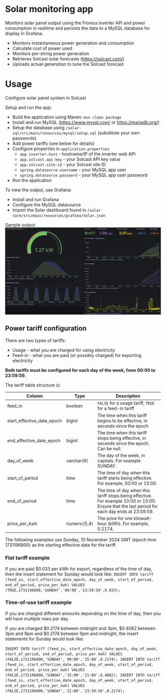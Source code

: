# Solar monitoring app
Monitors solar panel output using the Fronius inverter API and power consumption in realtime and 
persists the data to a MySQL database for display in Grafana.

* Monitors instantaneous power generation and consumption
* Calculate cost of power used
* Monitors per-string power generation
* Retrieves Solcast solar forecasts (https://solcast.com/)
* Uploads actual generation to tune the Solcast forecast

# Usage
Configure solar panel system in Solcast

Setup and run the app:
* Build the application using Maven: `mvn clean package`
* Install and run MySQL (https://www.mysql.com/ or https://mariadb.org/)
* Setup the database using `/solar-sql/src/main/resources/mysql/setup.sql` (substitute your own passwords)
* Add power tariffs (see below for details)
* Configure properties in `application.properties`
  * `app.inverter.host` - hostname/IP of the inverter web API
  * `app.solcast.api-key` - your Solcast API key value
  * `app.solcast.site-id` - your Solcast site ID
  * `spring.datasource.username` - your MySQL app user
  * `spring.datasource.password` - your MySQL app user password
* Run the application

To view the output, use Grafana:
* Install and run Grafana
* Configure the MySQL datasource
* Import the Solar dashboard found in `/solar-core/src/main/resources/grafana/Solar.json`

Sample output:
![Grafana dashboard](grafana-dashboard-hd.webp)

## Power tariff configuration
There are two types of tariffs:
* Usage - what you are charged for using electricity
* Feed-in - what you are paid (or possibly charged) for exporting electricity

**Both tariffs must be configured for each day of the week, from 00:00 to 23:59:59.**

The tariff table structure is:

| Column | Type    | Description                                                                                                                                    |
|--------|---------|------------------------------------------------------------------------------------------------------------------------------------------------|
| feed_in | boolean | `FALSE` for a usage tariff, `TRUE` for a feed-in tariff                                                                                        |
| start_effective_date_epoch | bigint | The time when this tariff begins to be effective, in seconds since the epoch                                                                   |
| end_effective_date_epoch | bigint | The time when this tariff stops being effective, in seconds since the epoch. Can be null.                                                      |
| day_of_week | varchar(9) | The day of the week, in capitals. For example SUNDAY.                                                                                          |
| start_of_period | time | The time of day when this tariff starts being effective. For example, 00:00 or 15:00.                                                          |
| end_of_period | time | The time of day when this tariff stops being effective. For example 10:00 or 15:00. Ensure that the last period for each day ends at 23:59:59. |
| price_per_kwh | numeric(5,4) | The price for one kilowatt-hour (kWh). For example, 0.2174.                                                                                    |

The following examples use Sunday, 10 November 2024 GMT (epoch time 1731196800) as the starting effective date for the tariff.
### Flat tariff example
If you are paid \$0.033 per kWh for export, regardless of the time of day, then the insert
statement for Sunday would look like:
`INSERT INTO tariff (feed_in, start_effective_date_epoch, day_of_week, start_of_period, end_of_period, price_per_kwh) VALUES (TRUE,1731196800,'SUNDAY','00:00','23:59:59',0.033);`

### Time-of-use tariff example
If you are charged different amounts depending on the time of day, then you will have
multiple rows per day.

If you are charged \$0.2174 between midnight and 3pm, \$0.4082 between 3pm and 9pm and
\$0.2174 between 9pm and midnight, the insert statements for Sunday would look like:

`INSERT INTO tariff (feed_in, start_effective_date_epoch, day_of_week, start_of_period, end_of_period, price_per_kwh) VALUES (FALSE,1731196800,'SUNDAY','00:00','15:00',0.2174);
INSERT INTO tariff (feed_in, start_effective_date_epoch, day_of_week, start_of_period, end_of_period, price_per_kwh) VALUES (FALSE,1731196800,'SUNDAY','15:00','21:00',0.4082);
INSERT INTO tariff (feed_in, start_effective_date_epoch, day_of_week, start_of_period, end_of_period, price_per_kwh) VALUES (FALSE,1731196800,'SUNDAY','21:00','23:59:59',0.2174);`